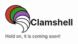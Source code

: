 <img align="left" width="80px" src="https://raw.githubusercontent.com/serdar-/Clamshell.jl/master/docs/src/assests/logo.png">

# Clamshell 

Hold on, it is coming soon!
